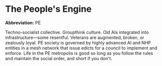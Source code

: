 # The People's Engine

**Abbreviation:** PE  

Techno-socialist collective. Groupthink culture. Old AIs integrated into infrastructure—some resentful. Veterans are augmented, broken, or zealously loyal. PE society is governed by highly advanced AI and NHP entities in a mesh network that issue edicts for a council to implement and enforce. Life in the PE metropolis is good so long as you follow the rules and maintain the social order, and short if you don't.
